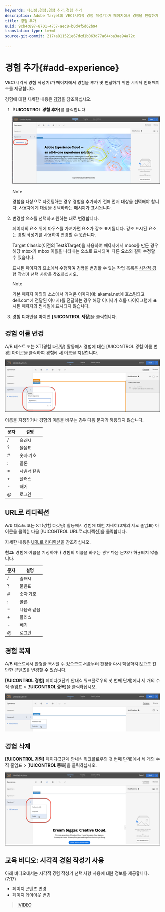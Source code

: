 ```yaml
---
keywords: 타깃팅;경험;경험 추가;경험 추가
description: Adobe Target의 VEC(시각적 경험 작성기)가 페이지에서 경험을 편집하기 위한 시각적 인터페이스를 제공합니다.
title: 경험 추가
uuid: 9cb4c897-8701-4737-aec8-b0d4f5d62b94
translation-type: tm+mt
source-git-commit: 217ca811521e67dcd1b063d77a644ba3ae94a72c

---
```



# 경험 추가{#add-experience}

VEC(시각적 경험 작성기)가 페이지에서 경험을 추가 및 편집하기 위한 시각적 인터페이스를 제공합니다.

경험에 대한 자세한 내용은 [경험](../../../c-experiences/experiences.md#concept_A2E10F6AFB3D4AEAB6951EE14688848D)을 참조하십시오.

1. **[!UICONTROL 경험 추가]**&#x200B;를 클릭합니다.

   ![경험 추가 선택 사항](/help/c-activities/t-test-ab/t-test-create-ab/assets/add-experience.png)

   >[!NOTE]
   >
   >경험을 대상으로 타깃팅하는 경우 경험을 추가하기 전에 먼저 대상을 선택해야 합니다. 사용자에게 대상을 선택하라는 메시지가 표시됩니다.

1. 변경할 요소를 선택하고 원하는 대로 변경합니다.

   페이지의 요소 위에 마우스를 가져가면 요소가 강조 표시됩니다. 강조 표시된 요소는 경험 작성기를 사용하여 변경할 수 있습니다.

   Target Classic(이전의 Test&amp;Target)을 사용하여 페이지에서 mbox를 만든 경우 해당 mbox가 mbox 이름을 나타내는 요소로 표시되며, 다른 요소와 같이 수정할 수 있습니다.

   표시된 페이지의 요소에서 수행하여 경험을 변경할 수 있는 작업 목록은 [시각적 경험 작성기 선택 사항](/help/c-experiences/c-visual-experience-composer/viztarget-options.md)을 참조하십시오.


   >[!NOTE]
   >
   >기본 페이지 이외의 소스에서 가져온 이미지(예: akamai.net에 호스팅되고 dell.com에 전달된 이미지)를 전달하는 경우 해당 이미지가 흐름 다이어그램에 표시된 페이지의 썸네일에 표시되지 않습니다.

1. 경험 디자인을 마치면 **[!UICONTROL 저장]**&#x200B;을 클릭합니다.

## 경험 이름 변경

A/B 테스트 또는 XT(경험 타깃팅) 활동에서 경험에 대한 [!UICONTROL 경험 이름 변경] 아이콘을 클릭하여 경험에 새 이름을 지정합니다.

![경험 이름 변경](/help/c-activities/t-test-ab/t-test-create-ab/assets/rename-experience.png)

이름을 지정하거나 경험의 이름을 바꾸는 경우 다음 문자가 허용되지 않습니다.

| 문자 | 설명 |
|--- |--- |
| / | 슬래시 |
| ? | 물음표 |
| # | 숫자 기호 |
| : | 콜론 |
| = | 다음과 같음 |
| + | 플러스 |
| - | 빼기 |
| @ | 로그인 |

## URL로 리디렉션

A/B 테스트 또는 XT(경험 타깃팅) 활동에서 경험에 대한 자세히(3개의 세로 줄임표) 아이콘을 클릭한 다음 [!UICONTROL URL로 리디렉션]을 클릭합니다.

자세한 내용은 [URL로 리디렉션](/help/c-experiences/c-visual-experience-composer/redirect-offer.md)을 참조하십시오.

**참고**: 경험에 이름을 지정하거나 경험의 이름을 바꾸는 경우 다음 문자가 허용되지 않습니다.

| 문자 | 설명 |
|--- |--- |
| / | 슬래시 |
| ? | 물음표 |
| # | 숫자 기호 |
| : | 콜론 |
| = | 다음과 같음 |
| + | 플러스 |
| - | 빼기 |
| @ | 로그인 |

## 경험 복제

A/B 테스트에서 환경을 복사할 수 있으므로 처음부터 환경을 다시 작성하지 않고도 간단한 콘텐츠를 변경할 수 있습니다.

**[!UICONTROL 경험]** 페이지(3단계 안내식 워크플로우의 첫 번째 단계)에서 세 개의 수직 줄임표 &gt; **[!UICONTROL 중복]**&#x200B;을 클릭하십시오.

![중복된 선택 사항](/help/c-activities/t-test-ab/t-test-create-ab/assets/duplicate-experience.png)

## 경험 삭제

**[!UICONTROL 경험]** 페이지(3단계 안내식 워크플로우의 첫 번째 단계)에서 세 개의 수직 줄임표 &gt; **[!UICONTROL 중복]**&#x200B;을 클릭하십시오.

![경험 삭제 선택 사항](/help/c-activities/t-test-ab/t-test-create-ab/assets/delete-experience.png)

## 교육 비디오: 시각적 경험 작성기 사용

아래 비디오에서는 시각적 경험 작성기 선택 사항 사용에 대한 정보를 제공합니다. (7:17)

* 페이지 콘텐츠 변경
* 페이지 레이아웃 변경

>[!VIDEO](https://video.tv.adobe.com/v/17399?captions=kor)
